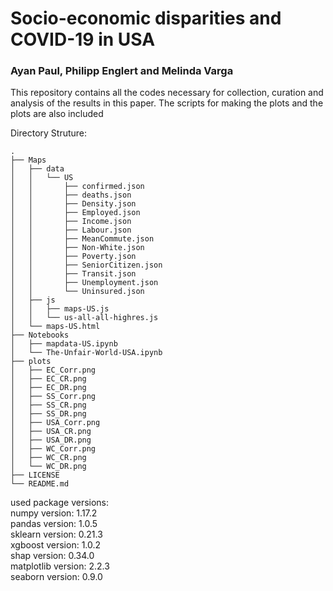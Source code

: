# Socio-economic disparities and COVID-19 in USA  
### Ayan Paul, Philipp Englert and Melinda Varga  

This repository contains all the codes necessary for collection, curation and
analysis of the results in this paper. The scripts for making the plots and the
plots are also included  

Directory Struture:  
```
.
├── Maps
│   ├── data
│   │   └── US
│   │       ├── confirmed.json
│   │       ├── deaths.json
│   │       ├── Density.json
│   │       ├── Employed.json
│   │       ├── Income.json
│   │       ├── Labour.json
│   │       ├── MeanCommute.json
│   │       ├── Non-White.json
│   │       ├── Poverty.json
│   │       ├── SeniorCitizen.json
│   │       ├── Transit.json
│   │       ├── Unemployment.json
│   │       └── Uninsured.json
│   ├── js
│   │   ├── maps-US.js
│   │   └── us-all-all-highres.js
│   └── maps-US.html
├── Notebooks
│   ├── mapdata-US.ipynb
│   └── The-Unfair-World-USA.ipynb
├── plots
│   ├── EC_Corr.png
│   ├── EC_CR.png
│   ├── EC_DR.png
│   ├── SS_Corr.png
│   ├── SS_CR.png
│   ├── SS_DR.png
│   ├── USA_Corr.png
│   ├── USA_CR.png
│   ├── USA_DR.png
│   ├── WC_Corr.png
│   ├── WC_CR.png
│   └── WC_DR.png
├── LICENSE
└── README.md     
```

used package versions:  
numpy version: 1.17.2  
pandas version: 1.0.5  
sklearn version: 0.21.3  
xgboost version: 1.0.2  
shap version: 0.34.0  
matplotlib version: 2.2.3  
seaborn version: 0.9.0  
